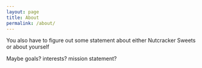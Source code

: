 ```yaml
---
layout: page
title: About
permalink: /about/
---
```


You also have to figure out some statement about either Nutcracker Sweets or about yourself

Maybe goals? interests? mission statement?



